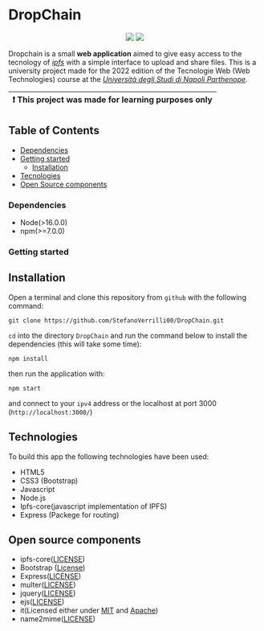 # DropChain
<p align="center">
    <img src="https://img.shields.io/badge/license-Apache%202-blue" />
    <img src="https://img.shields.io/badge/university project-red" />
</p>

Dropchain is a small **web application** aimed to give easy access to the tecnology of [*ipfs*](https://ipfs.tech/) with a simple interface to upload and share files.
This is a university project made for the 2022 edition of the Tecnologie Web (Web Technologies) course at the [*Università degli Studi di Napoli Parthenope*](https://github.com/uniparthenope).

| :exclamation:  This project was made for learning purposes only |
|-----------------------------------------------------------------|

## Table of Contents
- [Dependencies](#Dependencies)
- [Getting started](#getting-started)
  - [Installation](#installation)
- [Tecnologies](#Tecnologies)
- [Open Source components](#Open-source-components)

### Dependencies
* Node(>16.0.0)
* npm(>=7.0.0)

### Getting started
## Installation
Open a terminal and clone this repository from `github` with the following command:

```
git clone https://github.com/StefanoVerrilli00/DropChain.git
```
`cd` into the directory `DropChain` and run the command below to install the dependencies (this will take some time):
```
npm install
```
then run the application with:
```
npm start
```
and connect to your `ipv4` address or the localhost at port 3000 (`http://localhost:3000/`)

## Technologies
To build this app the following technologies have been used:
- HTML5
- CSS3 (Bootstrap)
- Javascript
- Node.js
- Ipfs-core(javascript implementation of IPFS)
- Express (Packege for routing)

## Open source components
- ipfs-core([LICENSE](https://github.com/ipfs/js-ipfs/tree/master/packages/ipfs-core#license))
- Bootstrap ([License](https://github.com/twbs/bootstrap/blob/main/LICENSE))
- Express([LICENSE](https://github.com/expressjs/express/blob/master/LICENSE))
- multer([LICENSE](https://github.com/expressjs/multer/blob/master/LICENSE))
- jquery([LICENSE](https://github.com/jquery/jquery/blob/main/LICENSE.txt))
- ejs([LICENSE](https://github.com/mde/ejs/blob/main/LICENSE))
- it(Licensed either under [MIT](https://github.com/achingbrain/it/blob/master/LICENSE-MIT) and [Apache](https://github.com/achingbrain/it/blob/master/LICENSE-APACHE))
- name2mime([LICENSE](https://github.com/imhashir/name2mime/blob/master/LICENSE))
